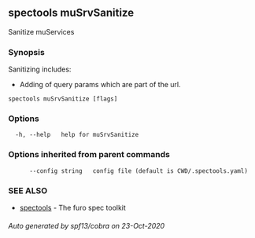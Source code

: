 ## spectools muSrvSanitize

Sanitize muServices

### Synopsis

Sanitizing includes:

- Adding of query params which are part of the url.



```
spectools muSrvSanitize [flags]
```

### Options

```
  -h, --help   help for muSrvSanitize
```

### Options inherited from parent commands

```
      --config string   config file (default is CWD/.spectools.yaml)
```

### SEE ALSO

* [spectools](spectools.md)	 - The furo spec toolkit

###### Auto generated by spf13/cobra on 23-Oct-2020

